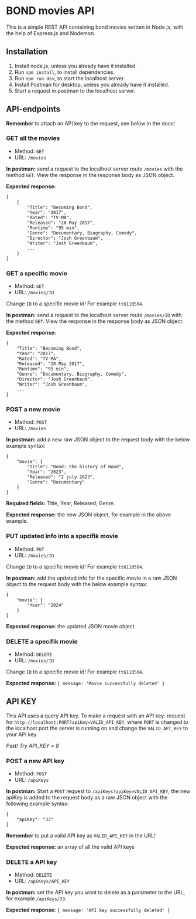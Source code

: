 # BOND movies API

This is a simple REST API containing bond movies written in Node.js, with the help of Express.js and Nodemon.

## Installation

1. Install node.js, unless you already have it installed.
2. Run `npm install`, to install dependencies.
3. Run `npm run dev`, to start the localhost server.
4. Install Postman for desktop, unless you already have it installed.
5. Start a request in postman to the localhost server.

## API-endpoints

**Remember** to attach an API key to the request, see below in the docs!

### GET all the movies

- Method: `GET`
- URL: `/movies`

**In postman:** send a request to the localhost server route `/movies` with the method `GET`. View the response in the response body as JSON object.

**Expected response:**

```
[
    {
        "Title": "Becoming Bond",
        "Year": "2017",
        "Rated": "TV-MA",
        "Released": "20 May 2017",
        "Runtime": "95 min",
        "Genre": "Documentary, Biography, Comedy",
        "Director": "Josh Greenbaum",
        "Writer": "Josh Greenbaum",
        ...
    }
]
```

### GET a specific movie

- Method: `GET`
- URL: `/movies/ID`

Change `ID` to a specific movie id! For example `tt6110504`.

**In postman:** send a request to the localhost server route `/movies/ID` with the method `GET`. View the response in the response body as JSON object.

**Expected response:**

```
{
    "Title": "Becoming Bond",
    "Year": "2017",
    "Rated": "TV-MA",
    "Released": "20 May 2017",
    "Runtime": "95 min",
    "Genre": "Documentary, Biography, Comedy",
    "Director": "Josh Greenbaum",
    "Writer": "Josh Greenbaum",
    ...
}
```

### POST a new movie

- Method: `POST`
- URL: `/movies`

**In postman:** add a new raw JSON object to the request body with the below example syntax:

```
{
    "movie": {
        "Title": "Bond: the history of Bond",
        "Year": "2023",
        "Released": "2 july 2023",
        "Genre": "Documentary"
    }
}
```
**Required  fields:** Title, Year, Released, Genre. 

**Expected response:** the new JSON object, for example in the above example.

### PUT updated info into a specifik movie

- Method: `PUT`
- URL: `/movies/ID`

Change `ID` to a specific movie id! For example `tt6110504`.

**In postman:** add the updated info for the specific movie in a raw JSON object to the request body with the below example syntax:

```
{
    "movie": {
        "Year": "2024"
    }
}
```

**Expected response:** the updated JSON movie object.

### DELETE a specifik movie

- Method: `DELETE`
- URL: `/movies/ID`

Change `ID` to a specific movie id! For example `tt6110504`.

**Expected response:** `{ message: 'Movie successfully deleted' }`

## API KEY

This API uses a query API key. To make a request with an API key: request for `http://localhost:PORT?apiKey=VALID_API_KEY`, where `PORT` is changed to the localhost port the server is running on and change the `VALID_API_KEY` to your API key.

_Psst! Try API_KEY = 8_

### POST a new API key

- Method: `POST`
- URL: `/apiKeys`

**In postman:** Start a `POST` request to `/apiKeys?apiKey=VALID_API_KEY`, the new apiKey is added to the request body as a raw JSON object with the following example syntax:

```
{
    "apiKey": "33"
}
```

**Remember** to put a valid API key as `VALID_API_KEY` in the URL!

**Expected response:** an array of all the valid API keys

### DELETE a API key

- Method: `DELETE`
- URL: `/apiKeys/API_KEY`

**In postman:** set the API key you want to delete as a parameter to the URL, for example `/apiKeys/33`.

**Expected response:** `{ message: 'API key successfully deleted' }`
